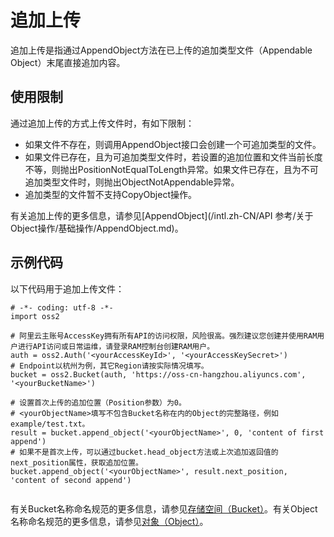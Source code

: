 # 追加上传

追加上传是指通过AppendObject方法在已上传的追加类型文件（Appendable Object）末尾直接追加内容。

## 使用限制

通过追加上传的方式上传文件时，有如下限制：

-   如果文件不存在，则调用AppendObject接口会创建一个可追加类型的文件。
-   如果文件已存在，且为可追加类型文件时，若设置的追加位置和文件当前长度不等，则抛出PositionNotEqualToLength异常。如果文件已存在，且为不可追加类型文件时，则抛出ObjectNotAppendable异常。
-   追加类型的文件暂不支持CopyObject操作。

有关追加上传的更多信息，请参见[AppendObject](/intl.zh-CN/API 参考/关于Object操作/基础操作/AppendObject.md)。

## 示例代码

以下代码用于追加上传文件：

```
# -*- coding: utf-8 -*-
import oss2

# 阿里云主账号AccessKey拥有所有API的访问权限，风险很高。强烈建议您创建并使用RAM用户进行API访问或日常运维，请登录RAM控制台创建RAM用户。
auth = oss2.Auth('<yourAccessKeyId>', '<yourAccessKeySecret>')
# Endpoint以杭州为例，其它Region请按实际情况填写。
bucket = oss2.Bucket(auth, 'https://oss-cn-hangzhou.aliyuncs.com', '<yourBucketName>')

# 设置首次上传的追加位置（Position参数）为0。
# <yourObjectName>填写不包含Bucket名称在内的Object的完整路径，例如example/test.txt。
result = bucket.append_object('<yourObjectName>', 0, 'content of first append')
# 如果不是首次上传，可以通过bucket.head_object方法或上次追加返回值的next_position属性，获取追加位置。
bucket.append_object('<yourObjectName>', result.next_position, 'content of second append')
        
```

有关Bucket名称命名规范的更多信息，请参见[存储空间（Bucket）](/intl.zh-CN/开发指南/基本概念.md)。有关Object名称命名规范的更多信息，请参见[对象（Object）](/intl.zh-CN/开发指南/基本概念.md)。

